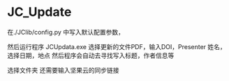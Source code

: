 # JC_Update
在./JClib/config.py 中写入默认配置参数，

然后运行程序 JCUpdata.exe
选择更新的文件PDF，输入DOI，Presenter 姓名，选择日期，地点
然后程序会自动去寻找写入标题，作者信息等

选择文件夹 还需要输入坚果云的同步链接
